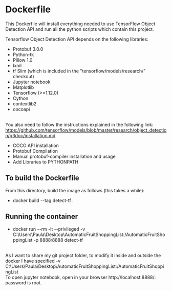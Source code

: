 # Dockerfile 

This Dockerfile will install everything needed to use TensorFlow Object Detection API and run all the python scripts which contain this project.

Tensorflow Object Detection API depends on the following libraries:

* Protobuf 3.0.0
* Python-tk
* Pillow 1.0
* lxml
* tf Slim (which is included in the "tensorflow/models/research/" checkout)
* Jupyter notebook
* Matplotlib
* Tensorflow (>=1.12.0)
* Cython
* contextlib2
* cocoapi

<br />You also need to follow the instructions explained in the following link:
https://github.com/tensorflow/models/blob/master/research/object_detection/g3doc/installation.md
* COCO API installation
* Protobuf Compilation
* Manual protobuf-compiler installation and usage
* Add Libraries to PYTHONPATH

## To build the Dockerfile
From this directory, build the image as follows (this takes a while): 
* docker build --tag detect-tf .

## Running the container
* docker run --rm -it --privileged -v C:\Users\Paula\Desktop\AutomaticFruitShoppingList:/AutomaticFruitShoppingList -p 8888:8888 detect-tf


<br />As I want to share my git project folder, to modify it inside and outside the docker I have specified  -v C:\Users\Paula\Desktop\AutomaticFruitShoppingList:/AutomaticFruitShoppingList
<br />To open jupyter notebook, open in your browser http://localhost:8888/: password is root.

